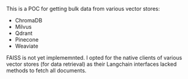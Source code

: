 This is a POC for getting bulk data from various vector stores: 
* ChromaDB
* Milvus
* Qdrant
* Pinecone
* Weaviate

FAISS is not yet implememnted.
I opted for the native clients of various vector stores (for data retrieval) as their Langchain interfaces lacked methods to fetch all documents.